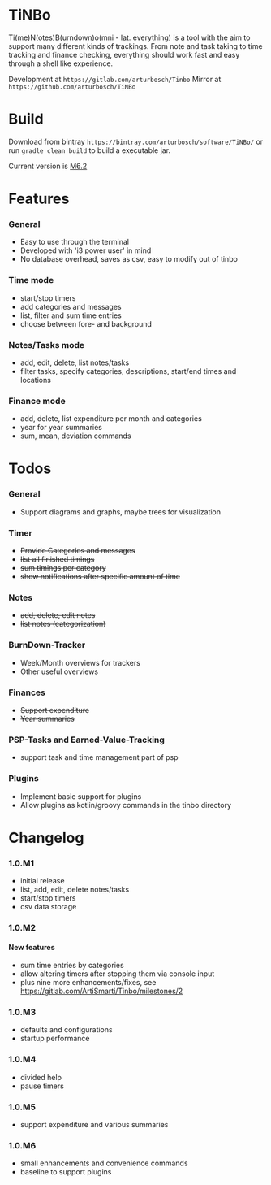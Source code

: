 # TiNBo

Ti(me)N(otes)B(urndown)o(mni - lat. everything) is a tool with the aim to 
support many different kinds of trackings. From note and task taking to time
tracking and finance checking, everything should work fast and easy through 
a shell like experience.

Development at `https://gitlab.com/arturbosch/Tinbo`
Mirror at `https://github.com/arturbosch/TiNBo`

# Build

Download from bintray `https://bintray.com/arturbosch/software/TiNBo/`
or run `gradle clean build` to build a executable jar.

Current version is [M6.2](https://bintray.com/arturbosch/software/TiNBo/M6.2#files)
# Features

### General

- Easy to use through the terminal
- Developed with 'i3 power user' in mind
- No database overhead, saves as csv, easy to modify out of tinbo

### Time mode

- start/stop timers
- add categories and messages
- list, filter and sum time entries
- choose between fore- and background

### Notes/Tasks mode

- add, edit, delete, list notes/tasks
- filter tasks, specify categories, descriptions, start/end times and locations

### Finance mode

- add, delete, list expenditure per month and categories
- year for year summaries
- sum, mean, deviation commands

# Todos

### General

- Support diagrams and graphs, maybe trees for visualization

### Timer
- <s>Provide Categories and messages</s>
- <s>list all finished timings</s>
- <s>sum timings per category</s>
- <s>show notifications after specific amount of time</s>

### Notes
- <s>add, delete, edit notes</s>
- <s>list notes (categorization)</s>

### BurnDown-Tracker

- Week/Month overviews for trackers
- Other useful overviews

### Finances

- <s>Support expenditure</s>
- <s>Year summaries</s>

### PSP-Tasks and Earned-Value-Tracking

- support task and time management part of psp

### Plugins

- <s>Implement basic support for plugins</s>
- Allow plugins as kotlin/groovy commands in the tinbo directory 

# Changelog
### 1.0.M1

- initial release
- list, add, edit, delete notes/tasks
- start/stop timers
- csv data storage

### 1.0.M2

#### New features
- sum time entries by categories
- allow altering timers after stopping them via console input
- plus nine more enhancements/fixes, see https://gitlab.com/ArtiSmarti/Tinbo/milestones/2

### 1.0.M3

- defaults and configurations
- startup performance

### 1.0.M4

- divided help
- pause timers

### 1.0.M5

- support expenditure and various summaries

### 1.0.M6

- small enhancements and convenience commands
- baseline to support plugins